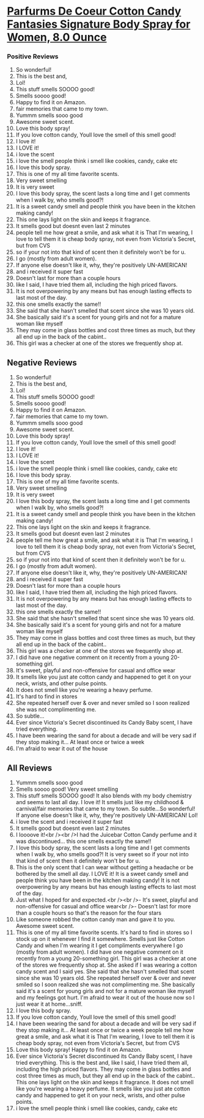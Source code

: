 # [Parfurms De Coeur Cotton Candy Fantasies Signature Body Spray for Women, 8.0 Ounce](https://products.checkmycream.com/products/Parfurms-De-Coeur-Cotton-Candy-Fantasies-Signature-Body-Spray-for-Women-8.0-Ounce.html)

### Positive Reviews

<ol>
      <li>So wonderful!</li>
      <li>This is the best and,</li>
      <li>Lol!</li>
      <li>This stuff smells SOOOO good!</li>
      <li>Smells soooo good!</li>
      <li>Happy to find it on Amazon.</li>
      <li>fair memories that came to my town.</li>
      <li>Yummm smells sooo good</li>
      <li>Awesome sweet scent.</li>
      <li>Love this body spray!</li>
      <li>If you love cotton candy, Youll love the smell of this smell good!</li>
      <li>I love it!</li>
      <li>I LOVE it!</li>
      <li>i love the scent</li>
      <li>i love the smell people think i smell like cookies, candy, cake etc</li>
      <li>I love this body spray.</li>
      <li>This is one of my all time favorite scents.</li>
      <li>Very sweet smelling</li>
      <li>It is very sweet</li>
      <li>I love this body spray, the scent lasts a long time and I get comments when I walk by, who smells good?!</li>
      <li>It is a sweet candy smell and people think you have been in the kitchen making candy!</li>
      <li>This one lays light on the skin and keeps it fragrance.</li>
      <li>It smells good but doesnt even last 2 minutes</li>
      <li>people tell me how great a smile, and ask what it is That I&#x27;m wearing, I love to tell them it is cheap body spray, not even from Victoria&#x27;s Secret, but from CVS</li>
      <li>so if your not into that kind of scent then it definitely won&#x27;t be for u.</li>
      <li>I go (mostly from adult women).</li>
      <li>If anyone else doesn&#x27;t like it, why, they&#x27;re positively UN-AMERICAN!</li>
      <li>and i received it super fast</li>
      <li>Doesn&#x27;t last for more than a couple hours</li>
      <li>like I said, I have tried them all, including the high priced flavors.</li>
      <li>It is not overpowering by any means but has enough lasting effects to last most of the day.</li>
      <li>this one smells exactly the same!!</li>
      <li>She said that she hasn&#x27;t smelled that scent since she was 10 years old.</li>
      <li>She basically said it&#x27;s a scent for young girls and not for a mature woman like myself</li>
      <li>They may come in glass bottles and cost three times as much, but they all end up in the back of the cabint..</li>
      <li>This girl was a checker at one of the stores we frequently shop at.</li>
</ol>


<h2>Negative Reviews</h2>
<ol>
<li> So wonderful!</li>
<li> This is the best and,</li>
<li> Lol!</li>
<li> This stuff smells SOOOO good!</li>
<li> Smells soooo good!</li>
<li> Happy to find it on Amazon.</li>
<li> fair memories that came to my town.</li>
<li> Yummm smells sooo good</li>
<li> Awesome sweet scent.</li>
<li> Love this body spray!</li>
<li> If you love cotton candy, Youll love the smell of this smell good!</li>
<li> I love it!</li>
<li> I LOVE it!</li>
<li> i love the scent</li>
<li> i love the smell people think i smell like cookies, candy, cake etc</li>
<li> I love this body spray.</li>
<li> This is one of my all time favorite scents.</li>
<li> Very sweet smelling</li>
<li> It is very sweet</li>
<li> I love this body spray, the scent lasts a long time and I get comments when I walk by, who smells good?!</li>
<li> It is a sweet candy smell and people think you have been in the kitchen making candy!</li>
<li> This one lays light on the skin and keeps it fragrance.</li>
<li> It smells good but doesnt even last 2 minutes</li>
<li> people tell me how great a smile, and ask what it is That I&#x27;m wearing, I love to tell them it is cheap body spray, not even from Victoria&#x27;s Secret, but from CVS</li>
<li> so if your not into that kind of scent then it definitely won&#x27;t be for u.</li>
<li> I go (mostly from adult women).</li>
<li> If anyone else doesn&#x27;t like it, why, they&#x27;re positively UN-AMERICAN!</li>
<li> and i received it super fast</li>
<li> Doesn&#x27;t last for more than a couple hours</li>
<li> like I said, I have tried them all, including the high priced flavors.</li>
<li> It is not overpowering by any means but has enough lasting effects to last most of the day.</li>
<li> this one smells exactly the same!!</li>
<li> She said that she hasn&#x27;t smelled that scent since she was 10 years old.</li>
<li> She basically said it&#x27;s a scent for young girls and not for a mature woman like myself</li>
<li> They may come in glass bottles and cost three times as much, but they all end up in the back of the cabint..</li>
<li> This girl was a checker at one of the stores we frequently shop at.</li>
<li> I did have one negative comment on it recently from a young 20-something girl.</li>
<li> It&#x27;s sweet, playful and non-offensive for casual and office wear</li>
<li> It smells like you just ate cotton candy and happened to get it on your neck, wrists, and other pulse points.</li>
<li> It does not smell like you&#x27;re wearing a heavy perfume.</li>
<li> It&#x27;s hard to find in stores</li>
<li> She repeated herself over &amp; over and never smiled so I soon realized she was not complimenting me.</li>
<li> So subtle...</li>
<li> Ever since Victoria&#x27;s Secret discontinued its Candy Baby scent, I have tried everything.</li>
<li> I have been wearing the sand for about a decade and will be very sad if they stop making it… At least once or twice a week</li>
<li> I&#x27;m afraid to wear it out of the house</li>
</ol>

<h2>All Reviews</h2>

<ol>
    <li> Yummm smells sooo good</li>
    <li> Smells soooo good! Very sweet smelling</li>
    <li> This stuff smells SOOOO good! It also blends with my body chemistry and seems to last all day. I love it! It smells just like my childhood &amp; carnival/fair memories that came to my town. So subtle...So wonderful! If anyone else doesn&#x27;t like it, why, they&#x27;re positively UN-AMERICAN! Lol!</li>
    <li> i love the scent and i received it super fast</li>
    <li> It smells good but doesnt even last 2 minutes</li>
    <li> I loooove it!&lt;br /&gt;&lt;br /&gt;I had the Juicebar Cotton Candy perfume and it was discontinued... this one smells exactly the same!!</li>
    <li> I love this body spray, the scent lasts a long time and I get comments when I walk by, who smells good?! It is very sweet so if your not into that kind of scent then it definitely won&#x27;t be for u.</li>
    <li> This is the only scent that I can wear without getting a headache or be bothered by the smell all day. I LOVE it! It is a sweet candy smell and people think you have been in the kitchen making candy! It is not overpowering by any means but has enough lasting effects to last most of the day.</li>
    <li> Just what I hoped for and expected.&lt;br /&gt;&lt;br /&gt;- It&#x27;s sweet, playful and non-offensive for casual and office wear&lt;br /&gt;- Doesn&#x27;t last for more than a couple hours so that&#x27;s the reason for the four stars</li>
    <li> Like someone robbed the cotton candy man and gave it to you. Awesome sweet scent.</li>
    <li> This is one of my all time favorite scents. It&#x27;s hard to find in stores so I stock up on it whenever I find it somewhere. Smells just like Cotton Candy and when I&#x27;m wearing it I get compliments everywhere I go (mostly from adult women). I did have one negative comment on it recently from a young 20-something girl. This girl was a checker at one of the stores we frequently shop at. She asked if I was wearing a cotton candy scent and I said yes. She said that she hasn&#x27;t smelled that scent since she was 10 years old. She repeated herself over &amp; over and never smiled so I soon realized she was not complimenting me. She basically said it&#x27;s a scent for young girls and not for a mature woman like myself and my feelings got hurt. I&#x27;m afraid to wear it out of the house now so I just wear it at home...sniff.</li>
    <li> I love this body spray.</li>
    <li> If you love cotton candy, Youll love the smell of this smell good!</li>
    <li> I have been wearing the sand for about a decade and will be very sad if they stop making it… At least once or twice a week people tell me how great a smile, and ask what it is That I&#x27;m wearing, I love to tell them it is cheap body spray, not even from Victoria&#x27;s Secret, but from CVS</li>
    <li> Love this body spray! Happy to find it on Amazon.</li>
    <li> Ever since Victoria&#x27;s Secret discontinued its Candy Baby scent, I have tried everything. This is the best and, like I said, I have tried them all, including the high priced flavors. They may come in glass bottles and cost three times as much, but they all end up in the back of the cabint.. This one lays light on the skin and keeps it fragrance. It does not smell like you&#x27;re wearing a heavy perfume. It smells like you just ate cotton candy and happened to get it on your neck, wrists, and other pulse points.</li>
    <li> i love the smell people think i smell like cookies, candy, cake etc</li>
</ol>




